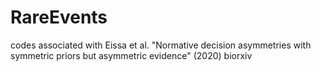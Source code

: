 # RareEvents
codes associated with Eissa et al. "Normative decision asymmetries with symmetric priors but asymmetric evidence" (2020) biorxiv
